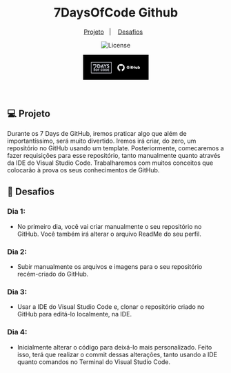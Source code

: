 <h1 align="center"> 7DaysOfCode Github </h1>

<p align="center">
  <a href="#-projeto">Projeto</a>&nbsp;&nbsp;&nbsp;|&nbsp;&nbsp;&nbsp;
  <a href="#-desafios">Desafios</a>&nbsp;&nbsp;&nbsp;
</p>

<p align="center">
  <img alt="License" src="https://img.shields.io/static/v1?label=license&message=MIT&color=49AA26&labelColor=000000">
</p>

<p align="center">
<img alt="7daysofcode-github" src=".github/7daysofcode.png" width="30%">
</p>

<br>

## 💻 Projeto

Durante os 7 Days de GitHub, iremos praticar algo que além de importantíssimo, será muito divertido. Iremos irá criar, do zero, um repositório no GitHub usando um template. Posteriormente, comecaremos a fazer requisições para esse repositório, tanto manualmente quanto através da IDE do Visual Studio Code. Trabalharemos com muitos conceitos que colocarão à prova os seus conhecimentos de GitHub.

## 🎯 Desafios

 ### Dia 1:
- No primeiro dia, você vai criar manualmente o seu repositório no GitHub. Você também irá alterar o arquivo ReadMe do seu perfil.

 ### Dia 2:
- Subir manualmente os arquivos e imagens para o seu repositório recém-criado do GitHub.

 ### Dia 3:
- Usar a IDE do Visual Studio Code e, clonar o repositório criado no GitHub para editá-lo localmente, na IDE.
 
 ### Dia 4:
- Inicialmente alterar o código para deixá-lo mais personalizado. Feito isso, terá que realizar o commit dessas alterações, tanto usando a IDE quanto comandos no Terminal do Visual Studio Code.
